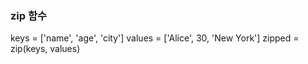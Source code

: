 ### zip 함수

keys = ['name', 'age', 'city']
values = ['Alice', 30, 'New York']
zipped = zip(keys, values)
